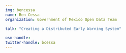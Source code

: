 ```yaml
---
img: bencessa
name: Ben Cessa
organization: Government of Mexico Open Data Team

talk: "Creating a Distributed Early Warning System"

osm-handle: 
twitter-handle: bcessa
---
```

